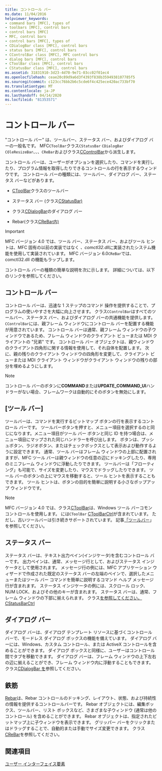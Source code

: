 ```yaml
---
title: コントロール バー
ms.date: 11/04/2016
helpviewer_keywords:
- command bars [MFC], types of
- toolbars [MFC], control bars
- control bars [MFC]
- MFC, control bars
- control bars [MFC], types of
- CDialogBar class [MFC], control bars
- status bars [MFC], control bars
- CControlBar class [MFC], MFC control bars
- dialog bars [MFC], control bars
- CToolBar class [MFC], control bars
- CStatusBar class [MFC], control bars
ms.assetid: 31831910-3d23-4d70-9e71-03cc02f01ec4
ms.openlocfilehash: ceae20c89d9a6d3f4393f838b3594938107785f5
ms.sourcegitcommit: c123cc76bb2b6c5cde6f4c425ece420ac733bf70
ms.translationtype: MT
ms.contentlocale: ja-JP
ms.lasthandoff: 04/14/2020
ms.locfileid: "81353571"
---
```

# <a name="control-bars"></a>コントロール バー

"コントロール バー" は、ツールバー、ステータス バー、およびダイアログ バーの一般名です。 MFC`CToolBar`クラス`CStatusBar` `CDialogBar` `COleResizeBar`、、、`CReBar`およびクラス[CControlBar](../mfc/reference/ccontrolbar-class.md)から派生します。

コントロール バーは、ユーザーがオプションを選択したり、コマンドを実行したり、プログラム情報を取得したりできるコントロールの行を表示するウィンドウです。 コントロール バーの種類には、ツールバー、ダイアログ バー、ステータス バーなどがあります。

- [CToolBar](../mfc/reference/ctoolbar-class.md)クラスのツールバー

- ステータス バー (クラス[CStatusBar)](../mfc/reference/cstatusbar-class.md)

- クラス[CDialogBar](../mfc/reference/cdialogbar-class.md)のダイアログ バー

- Rebar(クラス[CReBar内)](../mfc/reference/crebar-class.md)

> [!IMPORTANT]
> MFC バージョン 4.0 では、ツール バー、ステータス バー、およびツール ヒントは、MFC 固有の以前の実装ではなく *、comctl32.dll*に実装されたシステム機能を使用して実装されています。 MFC バージョン 6.0`CReBar`では、 comctl32.dll の機能もラップします。

コントロール バーの種類の簡単な説明を次に示します。 詳細については、以下のリンクを参照してください。

## <a name="control-bars"></a>コントロール バー

コントロール バーは、迅速な 1 ステップのコマンド 操作を提供することで、プログラムの使いやすさを大幅に向上させます。 クラス`CControlBar`はすべてのツールバー、ステータス バー、およびダイアログ バーの共通機能を提供します。 `CControlBar`には、親フレーム ウィンドウにコントロール バーを配置する機能が用意されています。 コントロール バーは通常、親フレーム ウィンドウの子ウィンドウであるため、フレーム ウィンドウのクライアント ビューまたは MDI クライアントの "兄弟" です。 コントロール バー オブジェクトは、親ウィンドウのクライアント四角形に関する情報を使用して、それ自体を配置します。 次に、親の残りのクライアント ウィンドウの四角形を変更して、クライアント ビューまたは MDI クライアント ウィンドウがクライアント ウィンドウの残りの部分を埋めるようにします。

> [!NOTE]
> コントロール バーのボタンに**COMMAND**または**UPDATE_COMMAND_UI**ハンドラーがない場合、フレームワークは自動的にそのボタンを無効にします。

## <a name="toolbars"></a>[ツール バー]

ツールバーは、コマンドを実行するビットマップ ボタンの行を表示するコントロール バーです。 ツールバーボタンを押すと、メニュー項目を選択するのと同じになります。メニュー項目がツール バー ボタンと同じ ID を持つ場合は、メニュー項目にマップされた同じハンドラーを呼び出します。 ボタンは、プッシュボタン、ラジオボタン、またはチェックボックスとして表示および動作するように設定できます。 通常、ツール バーはフレーム ウィンドウの上部に配置されますが、MFC ツール バーは親ウィンドウの任意の辺にドッキングしたり、専用のミニフレーム ウィンドウに浮動したりできます。 ツールバーは「フローティング」も可能で、サイズを変更したり、マウスでドラッグしたりできます。 ツール バーのボタンの上にマウスを移動すると、ツール ヒントを表示することもできます。 ツール ヒントは、ボタンの目的を簡単に説明する小さなポップアップ ウィンドウです。

> [!NOTE]
> MFC バージョン 4.0 では、クラス[CToolBar](../mfc/reference/ctoolbar-class.md)は、Windows ツール バーコモン コントロールを使用します。 には`CToolBar` [CToolBarCtrl](../mfc/reference/ctoolbarctrl-class.md)が含まれています。 ただし、古いツールバーは引き続きサポートされています。 記事[「ツールバー](../mfc/mfc-toolbar-implementation.md)」を参照してください。

## <a name="status-bars"></a>ステータス バー

ステータス バーは、テキスト出力ペイン(インジケータ)を含むコントロール バーです。 出力ペインは、通常、メッセージ行として、およびステータス インジケータとして使用されます。 メッセージ行の例には、MFC アプリケーション ウィザードで作成された既定のステータス バーの左端のペインで、選択したメニューまたはツール バー コマンドを簡単に説明するコマンド ヘルプ メッセージ行が含まれます。 ステータス インジケータの例には、スクロール ロック、NUM LOCK、およびその他のキーが含まれます。 ステータス バーは、通常、フレーム ウィンドウの下部に揃えられます。 クラス[を参照してください。](../mfc/reference/cstatusbar-class.md) [CStatusBarCtrl](../mfc/reference/cstatusbarctrl-class.md)

## <a name="dialog-bars"></a>ダイアログ バー

ダイアログ バーは、ダイアログ テンプレート リソースに基づくコントロール バーで、モードレス ダイアログ ボックスの機能を備えています。 ダイアログ バーには、Windows、カスタム コントロール、または ActiveX コントロールを含めることができます。 ダイアログ ボックスと同様に、ユーザーはコントロール間でタブを移動できます。 ダイアログ バーは、フレーム ウィンドウの上下左右の辺に揃えることができ、フレーム ウィンドウ内に浮動することもできます。 クラス[CDialogBar を](../mfc/reference/cdialogbar-class.md)参照してください。

## <a name="rebars"></a>鉄筋

[Rebar](../mfc/using-crebarctrl.md)は、Rebar コントロールのドッキング、レイアウト、状態、および持続性の情報を提供するコントロールバーです。 Rebar オブジェクトには、編集ボックス、ツールバー、リスト ボックスなど、さまざまな子ウィンドウ (通常は他のコントロール) を含めることができます。 Rebar オブジェクトは、指定されたビットマップ上に子ウィンドウを表示できます。 グリッパー バーをクリックまたはドラッグすることで、自動的または手動でサイズ変更できます。 クラス[CReBar](../mfc/reference/crebar-class.md)を参照してください。

## <a name="see-also"></a>関連項目

[ユーザー インターフェイス要素](../mfc/user-interface-elements-mfc.md)
